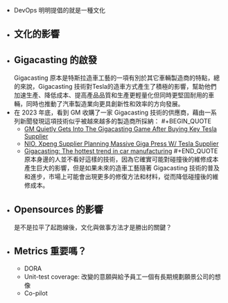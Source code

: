 - DevOps 明明提倡的就是一種文化
- ## 文化的影響
- ## Gigacasting 的啟發
  Gigacasting 原本是特斯拉造車工藝的一項有別於其它車輛製造商的特點，總的來說，Gigacasting 技術對Tesla的造車方式產生了積極的影響，幫助他們加速生產、降低成本、提高產品品質和生產更輕量化但同時更堅固耐用的車輛，同時也推動了汽車製造業向更具創新性和效率的方向發展。
- 在 2023 年底，看到 GM 收購了一家 Gigacasting 技術的供應商，藉由一系列新聞發現這項技術似乎被越來越多的製造商所採納：
  #+BEGIN_QUOTE
  * [GM Quietly Gets Into The Gigacasting Game After Buying Key Tesla Supplier](https://insideevs.com/news/696594/gm-buys-tesla-gigacasting-partner-tei/)
  * [NIO, Xpeng Supplier Planning Massive Giga Press W/ Tesla Supplier](https://insideevs.com/news/563092/nio-xpeng-casting-machines-tesla/)
  * [Gigacasting: The hottest trend in car manufacturing](https://www.spglobal.com/mobility/en/research-analysis/gigacasting-the-hottest-trend-in-car-manufacturing.html)
  #+END_QUOTE
  原本身邊的人並不看好這樣的技術，因為它確實可能對碰撞後的維修成本產生巨大的影響，但是如果未來的造車工藝隨著 Gigacasting 技術的普及和進步，市場上可能會出現更多的修復方法和材料，從而降低碰撞後的維修成本。
- ## Opensources 的影響
  是不是拉平了起跑線後，文化與做事方法才是勝出的關鍵？
- ## Metrics 重要嗎？
  * DORA
  * Unit-test coverage: 改變的意願與給予員工一個有長期規劃願景公司的想像
  * Co-pilot